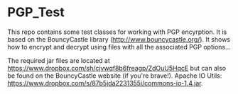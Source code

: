 PGP_Test
========
This repo contains some test classes for working with PGP encyrption. It is based on the BouncyCastle library (http://www.bouncycastle.org/).
It shows how to encrypt and decrypt using files with all the associated PGP options...

The required jar files are located at https://www.dropbox.com/sh/cjvwqf8b6freagp/ZdOuU5HqcE but can also be found on the BouncyCastle website (if you're brave!).
Apache IO Utils: https://www.dropbox.com/s/87b5jda2231355i/commons-io-1.4.jar.
